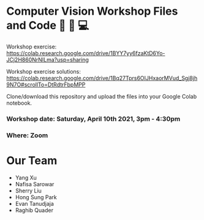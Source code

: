 # Computer Vision Workshop Files and Code :car: :eyes: :computer:

Workshop exercise: https://colab.research.google.com/drive/1BYY7yy6fzaKtD6Yo-JCj2H860NrNILma?usp=sharing

Workshop exercise solutions: https://colab.research.google.com/drive/1Bq27Tprs6OIJHxaorMVud_Sgj8jh9N7O#scrollTo=DtRdtrFbpMPP

Clone/download this repository and upload the files into your Google Colab notebook. 

### Workshop date: Saturday, April 10th 2021, 3pm - 4:30pm
### Where: Zoom 

# Our Team

* Yang Xu
* Nafisa Sarowar
* Sherry Liu
* Hong Sung Park 
* Evan Tanudjaja
* Raghib Quader
 
